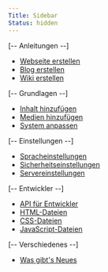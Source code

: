 ```yaml
---
Title: Sidebar
Status: hidden
---
```

[-- Anleitungen --]

* [Webseite erstellen](how-to-make-a-website)
* [Blog erstellen](how-to-make-a-blog)
* [Wiki erstellen](how-to-make-a-wiki)

[-- Grundlagen --]

* [Inhalt hinzufügen](adding-content)
* [Medien hinzufügen](adding-media)
* [System anpassen](adjusting-system)

[-- Einstellungen --]

* [Spracheinstellungen](language-configuration)
* [Sicherheitseinstellungen](security-configuration)
* [Servereinstellungen](server-configuration)

[-- Entwickler --]

* [API für Entwickler](api)
* [HTML-Dateien](html-files)
* [CSS-Dateien](css-files)
* [JavaScript-Dateien](javascript-files)

[-- Verschiedenes --]

* [Was gibt's Neues](https://github.com/datenstrom/yellow/issues?q=label%3Anews%20)
